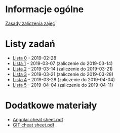 # Informacje ogólne
[Zasady zaliczenia zajęć](https://github.com/pwr-piisw/materialy/releases/download/2018.02.20/laboratorium.pdf)

# Listy zadań

* [Lista 0](https://github.com/pwr-piisw/materialy/releases/download/2018.02.20/lista_0.pdf) - 2019-02-28
* [Lista 1](https://github.com/pwr-piisw/materialy/releases/download/2018.02.20/lista_1.pdf) - 2019-03-07 (zaliczenie do 2019-03-14)
* [Lista 2](https://github.com/pwr-piisw/materialy/releases/download/2018.02.20/lista_2.pdf) - 2019-03-14 (zaliczenie do 2019-03-21)
* [Lista 3](https://github.com/pwr-piisw/materialy/releases/download/2018.02.20/lista_3.pdf) - 2019-03-21 (zaliczenie do 2019-03-28)
* [Lista 4](https://github.com/pwr-piisw/materialy/releases/download/2018.02.20/lista_4.pdf) - 2019-03-28 (zaliczenie do 2019-04-04)
* [Lista 5](https://github.com/pwr-piisw/materialy/releases/download/2018.02.20/lista_5.pdf) - 2019-04-04 (zaliczenie do 2019-04-11)

# Dodatkowe materiały
* [Angular cheat sheet.pdf](https://pwr-piisw.github.io/materialy/Angular%20cheat%20sheet.pdf)
* [GIT cheat sheet.pdf](https://github.com/pwr-piisw/materialy/releases/download/2018.02.20/GIT-cheat-sheet.pdf)
